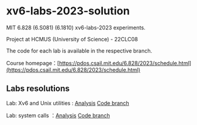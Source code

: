 # xv6-labs-2023-solution

MIT 6.828 (6.S081) (6.1810) xv6-labs-2023 experiments.

Project at HCMUS (University of Science) - 22CLC08

The code for each lab is available in the respective branch.

Course homepage：[https://pdos.csail.mit.edu/6.828/2023/schedule.html](https://pdos.csail.mit.edu/6.828/2023/schedule.html)

## Labs resolutions

Lab: Xv6 and Unix utilities : [Analysis](./doc/utils.md) [Code branch](https://github.com/Alrmendo/xv6-labs-2023-solution/tree/util)

Lab: system calls ：[Analysis](./doc/syscall.md) [Code branch](https://github.com/Alrmendo/xv6-labs-2023-solution/tree/syscall)